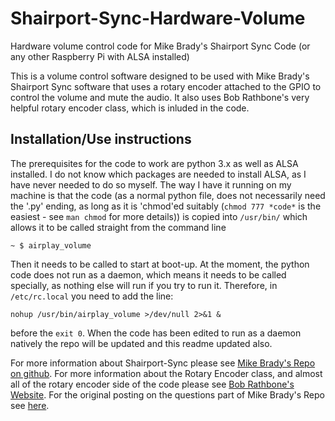 # Shairport-Sync-Hardware-Volume
Hardware volume control code for Mike Brady's Shairport Sync Code (or any other Raspberry Pi with ALSA installed)

This is a volume control software designed to be used with Mike Brady's Shairport Sync software that uses a rotary encoder attached to the GPIO to control the volume and mute the audio. It also uses Bob Rathbone's very helpful rotary encoder class, which is inluded in the code.

## Installation/Use instructions
The prerequisites for the code to work are python 3.x as well as ALSA installed. I do not know which packages are needed to install ALSA, as I have never needed to do so myself.
The way I have it running on my machine is that the code (as a normal python file, does not necessarily need the '.py' ending, as long as it is 'chmod'ed suitably (`chmod 777 *code*` is the easiest - see `man chmod` for more details)) is copied into `/usr/bin/` which allows it to be called straight from the command line
```
~ $ airplay_volume
```
Then it needs to be called to start at boot-up. At the moment, the python code does not run as a daemon, which means it needs to be called specially, as nothing else will run if you try to run it. Therefore, in `/etc/rc.local` you need to add the line:
```
nohup /usr/bin/airplay_volume >/dev/null 2>&1 &
```
before the `exit 0`. When the code has been edited to run as a daemon natively the repo will be updated and this readme updated also.

For more information about Shairport-Sync please see [Mike Brady's Repo on github](http://github.com/mikebrady/shairport-sync).
For more information about the Rotary Encoder class, and almost all of the rotary encoder side of the code please see [Bob Rathbone's Website](http://www.bobrathbone.com/raspberrypi_rotary.htm).
For the original posting on the questions part of Mike Brady's Repo see [here](https://github.com/mikebrady/shairport-sync/issues/504#issuecomment-294286813).

